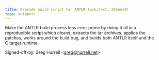 ```yaml
---
title: Provide build script for ANTLR (wikitext, 282eee9)
tags: snippets
---
```


Make the ANTLR build process less error prone by doing it all in a reproducible script which cleans, extracts the tar archives, applies the patches, works around the build bug, and builds both ANTLR itself and the C target runtime.

Signed-off-by: Greg Hurrell &lt;greg@hurrell.net&gt;
